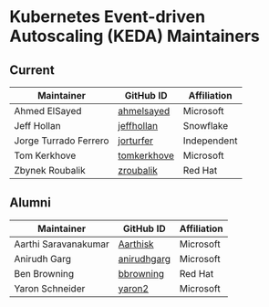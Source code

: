 # Kubernetes Event-driven Autoscaling (KEDA) Maintainers

## Current

| Maintainer            | GitHub ID                                     | Affiliation                  |
| --------------------- | --------------------------------------------- | ---------------------------- |
| Ahmed ElSayed         | [ahmelsayed](https://github.com/ahmelsayed)   | Microsoft                    |
| Jeff Hollan           | [jeffhollan](https://github.com/jeffhollan)   | Snowflake                    |
| Jorge Turrado Ferrero | [jorturfer](https://github.com/jorturfer)     | Independent                  |
| Tom Kerkhove          | [tomkerkhove](https://github.com/tomkerkhove) | Microsoft                    |
| Zbynek Roubalik       | [zroubalik](https://github.com/zroubalik)     | Red Hat                      |

## Alumni

| Maintainer           | GitHub ID                                     | Affiliation |
| -------------------- | --------------------------------------------- | ----------- |
| Aarthi Saravanakumar | [Aarthisk](https://github.com/Aarthisk)       | Microsoft   |
| Anirudh Garg         | [anirudhgarg](https://github.com/anirudhgarg) | Microsoft   |
| Ben Browning         | [bbrowning](https://github.com/bbrowning)     | Red Hat     |
| Yaron Schneider      | [yaron2](https://github.com/yaron2)           | Microsoft   |
